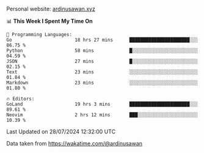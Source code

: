 Personal website: [ardinusawan.xyz](https://ardinusawan.xyz)

<!--START_SECTION:waka-->
📊 **This Week I Spent My Time On** 

```text
💬 Programming Languages: 
Go                       18 hrs 27 mins      ██████████████████████░░░   86.75 % 
Python                   58 mins             █░░░░░░░░░░░░░░░░░░░░░░░░   04.59 % 
JSON                     27 mins             █░░░░░░░░░░░░░░░░░░░░░░░░   02.15 % 
Text                     23 mins             ░░░░░░░░░░░░░░░░░░░░░░░░░   01.84 % 
Markdown                 23 mins             ░░░░░░░░░░░░░░░░░░░░░░░░░   01.80 % 

🔥 Editors: 
GoLand                   19 hrs 3 mins       ██████████████████████░░░   89.61 % 
Neovim                   2 hrs 12 mins       ███░░░░░░░░░░░░░░░░░░░░░░   10.39 % 
```


 Last Updated on 28/07/2024 12:32:00 UTC
<!--END_SECTION:waka-->
Data taken from https://wakatime.com/@ardinusawan
